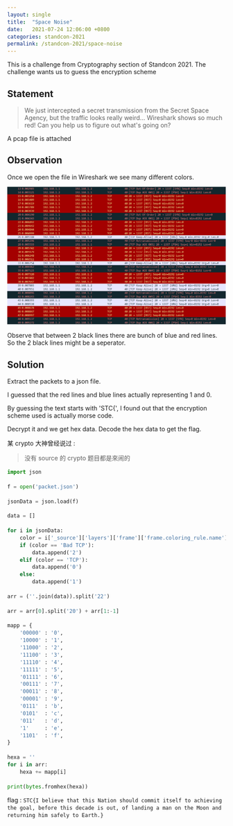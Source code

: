 ```yaml
---
layout: single
title:  "Space Noise"
date:   2021-07-24 12:06:00 +0800
categories: standcon-2021
permalink: /standcon-2021/space-noise
---
```


This is a challenge from Cryptography section of Standcon 2021. The challenge wants us to guess the encryption scheme

## Statement

>We just intercepted a secret transmission from the Secret Space Agency, but the traffic looks really weird... Wireshark shows so much red! Can you help us to figure out what's going on?

A pcap file is attached

## Observation

Once we open the file in Wireshark we see many different colors.

![Space Noise](/assets/images/standcon-2021/noise.png)

Observe that between 2 black lines there are bunch of blue and red lines. So the 2 black lines might be a seperator.

## Solution

Extract the packets to a json file.

I guessed that the red lines and blue lines actually representing 1 and 0.

By guessing the text starts with 'STC{', I found out that the encryption scheme used is actually  morse code. 

Decrypt it and we get hex data. Decode the hex data to get the flag.

某 crypto 大神曾经说过 :
> 没有 source 的 crypto 题目都是來闹的

```python
import json

f = open('packet.json')

jsonData = json.load(f)

data = []

for i in jsonData:
    color = i['_source']['layers']['frame']['frame.coloring_rule.name']
    if (color == 'Bad TCP'):
        data.append('2')
    elif (color == 'TCP'):
        data.append('0')
    else:
        data.append('1')

arr = (''.join(data)).split('22')

arr = arr[0].split('20') + arr[1:-1]

mapp = {
    '00000' : '0', 
    '10000' : '1',
    '11000' : '2',
    '11100' : '3', 
    '11110' : '4', 
    '11111' : '5',
    '01111' : '6',
    '00111' : '7', 
    '00011' : '8',
    '00001' : '9',    
    '0111'  : 'b',
    '0101'  : 'c',
    '011'   : 'd',
    '1'     : 'e', 
    '1101'  : 'f',
}

hexa = ''
for i in arr:
    hexa += mapp[i]

print(bytes.fromhex(hexa))
```

flag : `STC{I believe that this Nation should commit itself to achieving the goal, before this decade is out, of landing a man on the Moon and returning him safely to Earth.}`

